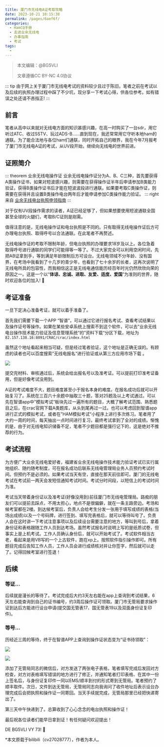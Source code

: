 ```yaml
---
title: 厦门市无线电A证考取攻略
date: 2023-10-21 10:15:38
permalink: /pages/6aef6f/
categories:
  - HamCQ手册
  - 走进业余无线电
  - 办事指南
  - 考试
tags:
  - 
---
```

> 本文编辑：@BG5VLI
>
> 文章遵循CC BY-NC 4.0协议

::: tip
由于网上关于厦⻔市无线电考试的资料较少且过于陈旧，笔者之前在考试以及后续的执照办理过程中踩了不少坑，现分享一下考试心得，供各位参考。如有错误之处还请不吝指正! 
:::

## 前言

笔者从高中以来就对无线电方面的知识甚感兴趣，在高一时购买了一台sdr，用它听过ATC、收过SSTV、玩过ADS-B......直到现在，我还常常用它守听本地ham的通联。为了能合法地与各位ham们通联，同时开拓自己的眼界，我在今年7月报考了厦⻔市无线电A证的考试，从UV段开始，继续向无线电的世界前进。

## 证照简介

::: theorem 业余无线电操作证
业余无线电操作证分为A、B、C三种，首先要获得A类操作证书，如果对短波感兴趣，则需要在获得操作证半年后申请参加B类能力验证，获得B类操作证书后才能在短波波段进行通联。如果要考取C类操作证，则需要在获得并且设置B类操作电台两年后才能申请参加C类操作能力验证。
::: right
来自 [业余无线电台执照申领指南](https://zhuanlan.zhihu.com/p/104765218)
:::

对于仅有UV段操作需求的读者，A证已经足够了，但如果想要使用短波通联全国甚至全球的火腿们，考取B/C证则是刚需。

值得注意的是，无线电操作证和电台执照是不同的。只有取得无线电操作证后方可办理电台执照、取得呼号以合法通联。在此笔者不再赘述。

无线电操作证的考取不限制年龄，但电台执照的办理要求18岁及以上。各位急着取得呼号进行通联的同学们可能得等一等了。不过大家完全可以利用空闲时间，先把AB证拿到手，等到满足年龄限制后方可设台。无线电领域不分年龄、没有国界，在考场中我看到了十几岁的⻘少年，也看到了七十余岁的⻓者，这再次说明了无线电所具的包容性，而我相信这正是无线电通信能历经百年时光仍然欣欣向荣的原因之一。这是一个以“**体谅、忠诚、进取、友爱、适度、爱国**”为准则的世界，随时欢迎各位的加入! :tada:

## 考证准备

一旦下定决心准备考证，就可以着手准备了。

首先我们需要下载一个APP “智谱”，可以通过它进行报名考试、查看考试结果以及操作证号等操作。如果在某些安卓系统上搜索不到这个软件，可以去”业余无线电台操作技术能力验证及信息管理系统“的”资料下载“分区下载，地址为`82.157.138.16:8091/CRAC/crac/index.html`

虽然这个地址看起来相当可疑，但是经过笔者验证，这个地址是正确无误的。有顾虑的读者也可以百度搜索”无线电报名“进行验证或从第三方应用市场下载 。

![](/img/0201/BG5VLI_00.jpg)  

提交完材料、审核通过后，系统会给出报名号以及准考证。可以提前打印准考证备用，但是好像考试没用到。

A证的考试难度不大，题目难度甚至小于报名本身的难度。在报名成功后就可以开始复习了。系统在三百六十余题中抽取三十题，答对25题及以上考试通过。可以先在智谱app中”模拟考试“板块先过一遍所有的题目，大概了解考试范围、熟悉题目之后，在crac官网下载A类题库，从头到尾再过一过。也可以考虑回到智谱app进行正式的模拟考试，或者在”HAM模拟考试“小程序上进行多次练习。笔者用了大约一周的时间，每天抽出一点时间进行复习，最终考试拿到了全对的成绩。惭愧的是，由于对无线电知识储备不足，笔者不少题目都是强行记下的，这是绝对不推荐的行为。

## 考试流程

为方便广大业余无线电爱好者，福建省业余无线电操作技术能力验证考试已实行属地组织、随约随考制度，可在报名成功后联系无线电管理局业务人员预约考试时间。但预约不是必须的。如果考试当天有空，直接在那天前往即可。厦⻔的无线电考试在考试前一两天会发短信通知考试时间。考试分时间段，以短信上的考试时间为准。

考试当天带着身份证以及准考证(好像没用到)前往厦⻔市无线电管理局。路痴的朋友们可以提前去踩点，不用太担心，地点不是很偏僻，就在一条主路旁边。考场和候考室都在2楼。到达候考室后，负责人会给考生分发一张用于填写成绩的表格(当场出成绩)以及一个号码牌，进行签到、填写完表格后，就可以等待叫号了。负责人会在这时讲一下考试注意事项以及后续设台需要注意的地方，等叫到号后，拿着身份证和表格跟随工作人员到达考场。虽然考试报名时说明上写的是纸质试卷，但事实上是上机考试。工作人员确认身份后，就可以开始考试了。考试软件相当古老，看起来是用VB写的一个上古软件，跑在xp上。按照软件指引操作即可。所有题目完成后告知工作人员，工作人员会进行成绩核对并让你签字，然后就可以走了。记得回候考室进行签退！

## 后续

### 等证...

后续就是漫⻓的等待了。考试完成后大约3天左右能在app上查询到考试结果，6天左右能查询到自己的证书编号，约3周后操作证可领取。厦⻔市无管局要求操作证到达后方能进行设台申请(提交国无管表17、国无管表19以及双面身份证复印件)。

### 等号...

历经近三周的等待，终于在智谱APP上查询到操作证状态变为“证书待领取”：

![](/img/0201/BG5VLI_02.jpg)  

![](/img/0201/BG5VLI_01.jpg)  

添加了无管局同志的微信后，对方发送了两张电子表格，笔者填写完成后发回对方检查，对方对表格填写错误的地方进行了修正，并通知笔者打印表格、在其中一份上签名后，与身份证复印件一同以EMS/顺丰到付的形式寄到无管局。笔者预约了顺丰取件。次日，文件到达无管局，无管局同志向我询问了收件地址后表示设台办理完成后会把执照和操作证一同寄回。当天手续就完成，无管局那里已经把快递寄出了。

第三天中午快递到了。总算收到了心心念念的电台执照和操作证！

最后祝各位读者们能早日拿到证！有任何疑问欢迎提出！

DE BG5VLI VY 73! :tada:



*本文原载于bilibili（cv27028777），作者为本人。